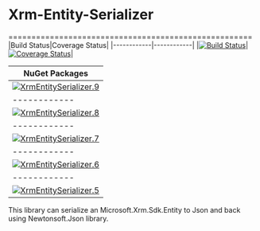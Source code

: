 # Xrm-Entity-Serializer
=====================================================
|Build Status|Coverage Status|
|------------|------------|
|[![Build Status](https://dev.azure.com/betimbeja/Xrm-Entity-Serializer/_apis/build/status/BetimBeja.Xrm-Entity-Serializer)](https://dev.azure.com/betimbeja/Xrm-Entity-Serializer/_build/latest?definitionId=1)|[![Coverage Status](https://coveralls.io/repos/github/BetimBeja/Xrm-Entity-Serializer/badge.svg?branch=master)](https://coveralls.io/github/BetimBeja/Xrm-Entity-Serializer?branch=master)|

|NuGet Packages|
|------------|
|[![XrmEntitySerializer.9](https://buildstats.info/nuget/xrmentityserializer.9)](https://www.nuget.org/packages/XrmEntitySerializer.9)|
|------------|
|[![XrmEntitySerializer.8](https://buildstats.info/nuget/xrmentityserializer.8)](https://www.nuget.org/packages/XrmEntitySerializer.8)|
|------------|
|[![XrmEntitySerializer.7](https://buildstats.info/nuget/xrmentityserializer.7)](https://www.nuget.org/packages/XrmEntitySerializer.7)|
|------------|
|[![XrmEntitySerializer.6](https://buildstats.info/nuget/xrmentityserializer.6)](https://www.nuget.org/packages/XrmEntitySerializer.6)|
|------------|
|[![XrmEntitySerializer.5](https://buildstats.info/nuget/xrmentityserializer.5)](https://www.nuget.org/packages/XrmEntitySerializer.5)|

This library can serialize an Microsoft.Xrm.Sdk.Entity to Json and back using Newtonsoft.Json library.
